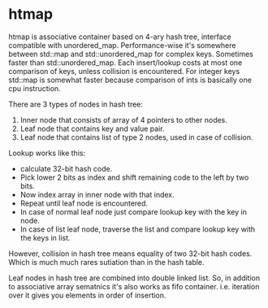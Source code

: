 # htmap

htmap is associative container based on 4-ary hash tree, interface compatible with unordered_map.
Performance-wise it's somewhere between std::map and std::unordered_map for complex keys.
Sometimes faster than std::unordered_map.
Each insert/lookup costs at most one comparison of keys, unless collision is encountered.
For integer keys std::map is somewhat faster because comparison of ints is basically one cpu instruction.

There are 3 types of nodes in hash tree:

  1. Inner node that consists of array of 4 pointers to other nodes.
  2. Leaf node that contains key and value pair.
  3. Leaf node that contains list of type 2 nodes, used in case of collision.

Lookup works like this:  

  * calculate 32-bit hash code.
  * Pick lower 2 bits as index and shift remaining code to the left by two bits.
  * Now index array in inner node with that index.
  * Repeat until leaf node is encountered.
  * In case of normal leaf node just compare lookup key with the key in node.
  * In case of list leaf node, traverse the list and compare lookup key with the keys in list.

However, collision in hash tree means equality of two 32-bit hash codes.
Which is much much rares sutiation than in the hash table.

Leaf nodes in hash tree are combined into double linked list.
So, in addition to associative array sematnics it's also works as fifo container.
i.e. iteration over it gives you elements in order of insertion.
